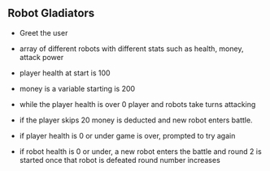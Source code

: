 ## Robot Gladiators

- Greet the user

- array of different robots with different stats such as health, money, attack power

- player health at start is 100

- money is a variable starting is 200

- while the player health is over 0 player and robots take turns attacking

- if the player skips 20 money is deducted and new robot enters battle.

- if player health is 0 or under game is over, prompted to try again

- if robot health is 0 or under, a new robot enters the battle and round 2 is started once that robot is defeated round number increases
